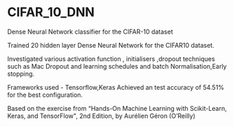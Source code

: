 # CIFAR_10_DNN
Dense Neural Network classifier for the CIFAR-10 dataset

Trained 20 hidden layer Dense Neural Network for the CIFAR10 dataset.

Investigated various activation function , initialisers ,dropout techniques such as Mac Dropout and learning schedules and batch Normalisation,Early stopping.

Frameworks used - Tensorflow,Keras
Achieved an test accuracy of 54.51% for the best configuration.


Based on the exercise from “Hands-On Machine Learning with Scikit-Learn, Keras, and TensorFlow", 2nd Edition, by Aurélien Géron (O’Reilly)
